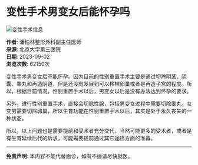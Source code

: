 # 变性手术男变女后能怀孕吗

![变性手术信息](https://file.youlai.cn/cnkfile1/M00/28/60/o4YBAFsYzSOAQ7yAAAEZFxH5EZc25.jpeg?x-oss-process=image/resize,w_360,m_lfit)

**作者**: 潘柏林整形外科副主任医师  
**来源**: 北京大学第三医院  
**日期**: 2023-09-02  
**浏览次数**: 62150次  

变性手术男变女后不能怀孕。因为目前的性别重置手术主要是通过切除阴茎、阴囊、睾丸和再造阴道，但是还没有发展到可以移植卵巢或者是再造子宫的程度。所以，根据目前情况，性别重置手术以后，男变女以后是没有办法达到怀孕的要求。

另外，进行性别重置手术，直接会切除性腺，包括男变女过程中需要切除睾丸，女变男需要切除卵巢，所以生育功能在性别重置手术以后，其实是处于永久丧失的一种状态。

所以，以上问题也是需要提前和受术者充分交代，当然可能更多的受术者，或者是有生育延续后代的诉求，可能需要提前通过其它途径方面的准备。

---

**免责声明**: 本内容不能代替面诊，如有不适请尽快就医。
<!-- tcd_original_link https://m.youlai.cn/video/article/35BE63UUOk.html -->
